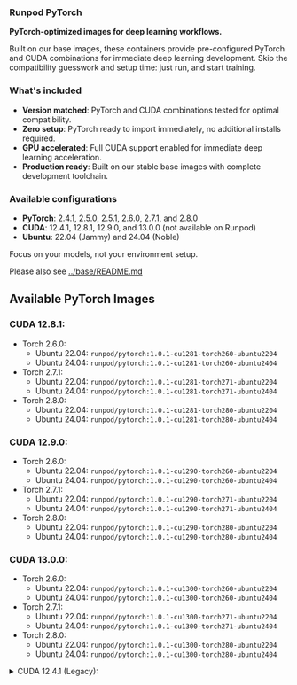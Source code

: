 ### Runpod PyTorch

**PyTorch-optimized images for deep learning workflows.**

Built on our base images, these containers provide pre-configured PyTorch and CUDA combinations for immediate deep learning development. Skip the compatibility guesswork and setup time: just run, and start training.

### What's included
- **Version matched**: PyTorch and CUDA combinations tested for optimal compatibility.
- **Zero setup**: PyTorch ready to import immediately, no additional installs required.
- **GPU accelerated**: Full CUDA support enabled for immediate deep learning acceleration.
- **Production ready**: Built on our stable base images with complete development toolchain.

### Available configurations
- **PyTorch**: 2.4.1, 2.5.0, 2.5.1, 2.6.0, 2.7.1, and 2.8.0
- **CUDA**: 12.4.1, 12.8.1, 12.9.0, and 13.0.0 (not available on Runpod)
- **Ubuntu**: 22.04 (Jammy) and 24.04 (Noble)

Focus on your models, not your environment setup.

Please also see [../base/README.md](../base/README.md)

<div class="base-images">

## Available PyTorch Images

### CUDA 12.8.1:
- Torch 2.6.0:
  - Ubuntu 22.04: `runpod/pytorch:1.0.1-cu1281-torch260-ubuntu2204`
  - Ubuntu 24.04: `runpod/pytorch:1.0.1-cu1281-torch260-ubuntu2404`
- Torch 2.7.1:
  - Ubuntu 22.04: `runpod/pytorch:1.0.1-cu1281-torch271-ubuntu2204`
  - Ubuntu 24.04: `runpod/pytorch:1.0.1-cu1281-torch271-ubuntu2404`
- Torch 2.8.0:
  - Ubuntu 22.04: `runpod/pytorch:1.0.1-cu1281-torch280-ubuntu2204`
  - Ubuntu 24.04: `runpod/pytorch:1.0.1-cu1281-torch280-ubuntu2404`

### CUDA 12.9.0:
- Torch 2.6.0:
  - Ubuntu 22.04: `runpod/pytorch:1.0.1-cu1290-torch260-ubuntu2204`
  - Ubuntu 24.04: `runpod/pytorch:1.0.1-cu1290-torch260-ubuntu2404`
- Torch 2.7.1:
  - Ubuntu 22.04: `runpod/pytorch:1.0.1-cu1290-torch271-ubuntu2204`
  - Ubuntu 24.04: `runpod/pytorch:1.0.1-cu1290-torch271-ubuntu2404`
- Torch 2.8.0:
  - Ubuntu 22.04: `runpod/pytorch:1.0.1-cu1290-torch280-ubuntu2204`
  - Ubuntu 24.04: `runpod/pytorch:1.0.1-cu1290-torch280-ubuntu2404`

### CUDA 13.0.0:
- Torch 2.6.0:
  - Ubuntu 22.04: `runpod/pytorch:1.0.1-cu1300-torch260-ubuntu2204`
  - Ubuntu 24.04: `runpod/pytorch:1.0.1-cu1300-torch260-ubuntu2404`
- Torch 2.7.1:
  - Ubuntu 22.04: `runpod/pytorch:1.0.1-cu1300-torch271-ubuntu2204`
  - Ubuntu 24.04: `runpod/pytorch:1.0.1-cu1300-torch271-ubuntu2404`
- Torch 2.8.0:
  - Ubuntu 22.04: `runpod/pytorch:1.0.1-cu1300-torch280-ubuntu2204`
  - Ubuntu 24.04: `runpod/pytorch:1.0.1-cu1300-torch280-ubuntu2404`

<details>
  <summary> CUDA 12.4.1 (Legacy): </summary>
  ### CUDA 12.4.1:
  - Torch 2.4.0:
    - Ubuntu 22.04: `runpod/pytorch:0.7.0-cu1241-torch240-ubuntu2204`
  - Torch 2.4.1:
    - Ubuntu 22.04: `runpod/pytorch:0.7.0-cu1241-torch241-ubuntu2204`
  - Torch 2.5.0:
    - Ubuntu 22.04: `runpod/pytorch:0.7.0-cu1241-torch250-ubuntu2204`
  - Torch 2.5.1:
    - Ubuntu 22.04: `runpod/pytorch:0.7.0-cu1241-torch251-ubuntu2204`
  - Torch 2.6.0:
    - Ubuntu 20.04: `runpod/pytorch:0.7.0-cu1241-torch260-ubuntu2004`
    - Ubuntu 22.04: `runpod/pytorch:0.7.0-cu1241-torch260-ubuntu2204`
</details>
</div>